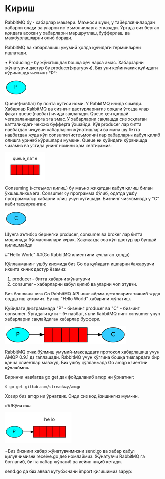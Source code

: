 # Кириш
RabbitMQ бу - хабарлар маклери. Маъноси шуки, у тайёрловчилардан хабарни олади ва уларни истеъмолчиларга етказади. Ўртада сиз берган қоидага асосан у хабарларни маршрутлаш, буфферлаш ва мажбурлашларни олиб боради.

RabbitMQ ва хабарлашиш умумий ҳолда қуйидаги терминларни ишлатади.

•	Producing – бу жўнатишдан бошқа ҳеч нарса эмас. Хабарларни жўнатувчи дастур бу producer(яратувчи). Биз уни кейинчалик қуйидаги кўринишда чизамиз "P":

![](1.1.png)

Queue(навбат) бу почта қутиси номи. У RabbitMQ ичида яшайди. Хабарлар RabbitMQ  ва сизнинг дастурларингиз орқали ўтсада улар фақат queue (навбат) ичида сақланади. Queue  ҳеч қандай чегараланишларга эга эмас. У хабарларни сақлашда сиз хоҳлаган катталикдаги чексиз буфферга ўхшайди. Кўп producer лар битта навбатдан чиқувчи хабарларни жўнатишлари ва мана шу битта навбатдан жуда кўп consumer(истеъмолчи) лар хабарларни қабул қилиб олишга уриниб кўришлари мумкин. Queue ни қуйидаги кўринишда чизамиз ва устида унинг номини ҳам келтирамиз:

![](1.2.png)

Consuming (истеъмол қилиш) бу маъно жиҳатдан қабул қилиш билан ўхшашликка эга. Consumer бу программа бўлиб, одатда ушбу программалар хабарни олиш учун кутишади. Бизнинг чизмамизда у "C" каби тасвирланган:


![](1.3.png)

Шунга эътибор берингки producer, consumer ва broker лар битта мошинада бўлмасликлари керак. Ҳақиқатда эса кўп дастурлар бундай қилишмайди.

#"Hello World"
##(Go RabbitMQ клиентини қўллаган ҳолда)

Қўлланманинг ушбу қисмида биз Go da қуйидаги ишларни бажарувчи иккита кичик дастур ёзамиз:

1. producer – битта хабарни жўнатувчи 
2. consumer – хабарларни қабул қилиб ва уларни чоп этувчи.

Биз бошланишига Go RabbitMQ API нинг айрим деталларига таяниб жуда содда иш қиламиз. Бу иш "Hello World" хабарини жўнатиш.

Қуйидаги диаграммада "P" – бизнинг producer ва "C"  - бизнинг consumer. Ўртадаги қути – бу навбат, яъни RabbitMQ  нинг consumer  учун хабарларни сақлайдиган хабарлар буффери.

![Go нинг RabbitMQ клиент кутубхонаси](1.4.png)

RabbitMQ очиқ бўлмиш умумий-мақсаддаги протокол хабарлашиш учун AMQP 0.9.1 да гаплашади. RabbitMQ  учун кўпгина бошқа тиллардаги бир қанча клиентлар мавжуд. Биз ушбу қўлланмада Go amqp клиентни қўллаймиз.

Биринчи навбатда go get дан фойдаланиб amqp ни ўрнатинг:

```
$ go get github.com/streadway/amqp
```
Хозир биз amqp ни ўрнатдик. Энди сиз код ёзишингиз мумкин.

##Жўнатиш

![](1.5.png)

¬Биз бизнинг хабар жўнатувчимизни send.go ва хабар қабул қилувчимизни receive.go деб номлаймиз. Жўнатувчи RabbitMQ га боғланиб, битта хабар жўнатиб ва кейин чиқиб кетади.

send.go да биз аввал кутубхонани import қилишимиз зарур:



